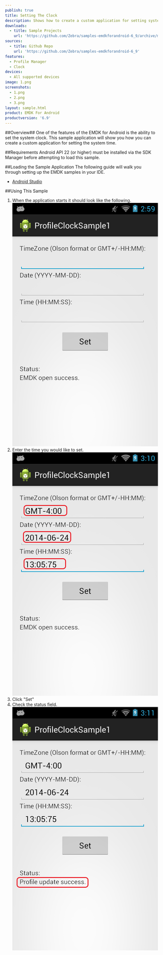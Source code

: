 ```yaml
---
publish: true
title: Setting The Clock
description: Shows how to create a custom application for setting system time using the Profile Manager's Clock feature.
downloads:
  - title: Sample Projects
    url: 'https://github.com/Zebra/samples-emdkforandroid-6_9/archive/master.zip'
sources:
  - title: Github Repo
    url: 'https://github.com/Zebra/samples-emdkforandroid-6_9'
features:
  - Profile Manager
  - Clock
devices:
  - All supported devices
image: 1.png
screenshots:
  - 1.png
  - 2.png
  - 3.png
layout: sample.html
product: EMDK For Android
productversion: '6.9'
---
```


##Overview##
One of the features of the EMDK for Android is the ability to set the system clock. This sample application will show you how you can create a custom application for setting the system time. 




##Requirements
Android API 22 (or higher) must be installed via the SDK Manager before attempting to load this sample. 

##Loading the Sample Application
The following guide will walk you through setting up the EMDK samples in your IDE.

* [Android Studio](/emdk-for-android/6-9/guide/emdksamples_androidstudio)

##Using This Sample
1. When the application starts it should look like the following.  
  ![img](3_1.png)  
2. Enter the time you would like to set.  
  ![img](3_2.png)    
3.  Click "Set" 
4.  Check the status field.   
  ![img](3_3.png)  




















